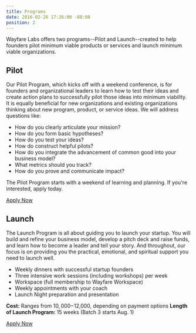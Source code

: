 ```yaml
---
title: Programs
date: 2016-02-26 17:26:00 -08:00
position: 2
---
```


Wayfare Labs offers two programs--Pilot and Launch--created to help founders pilot minimum viable products or services and launch minimum viable organizations.

## Pilot

Our Pilot Program, which kicks off with a weekend conference, is for founders and organizational leaders to learn how to test their ideas and create action plans to successfully pilot those ideas into minimum viability. It is equally beneficial for new organizations and existing organizations thinking about new program, product, or service ideas. We will address questions like:

* How do you clearly articulate your mission?
* How do you form basic hypotheses?
* How do you test your ideas?
* How do construct helpful pilots?
* How do you integrate the advancement of common good into your business model?
* What metrics should you track?
* How do you prove and communicate impact?

The Pilot Program starts with a weekend of learning and planning. If you're interested, apply today.

<a href="/pilot" class="button huge">Apply Now</a>

## Launch

The Launch Program is all about guiding you to launch your startup. You will build and refine your business model, develop a pitch deck and raise funds, and learn how to become a leader and tell your story. And throughout, our focus is on providing you the practical, emotional, and spiritual support you need to launch well.

* Weekly dinners with successful startup founders
* Three intensive work sessions (including workshops) per week
* Workspace (full membership to Wayfare Workspace)
* Weekly appointments with your coach
* Launch Night preparation and presentation

**Cost:** Ranges from $10,000-$12,000, depending on payment options
**Length of Launch Program:** 15 weeks (Batch 3 starts Aug. 1)

<a href="/apply" class="button huge">Apply Now</a>